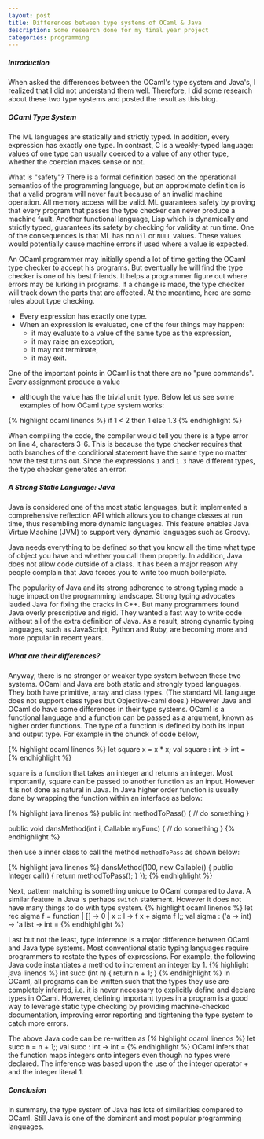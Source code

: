 ```yaml
---
layout: post
title: Differences between type systems of OCaml & Java
description: Some research done for my final year project
categories: programming
---
```


##### Introduction

When asked the differences between the OCaml's type system and Java's,
I realized that I did not understand them well.
Therefore, I did some research about these two type systems and
posted the result as this blog.

##### OCaml Type System

The ML languages are statically and strictly typed.
In addition, every expression has exactly one type.
In contrast, C is a weakly-typed language:
values of one type can usually coerced to a value of any other type,
whether the coercion makes sense or not.

What is "safety"?
There is a formal definition based on the operational semantics of
the programming language,
but an approximate definition is that a valid program will never fault
because of an invalid machine operation.
All memory access will be valid.
ML guarantees safety by proving that every program that
passes the type checker can never produce a machine fault.
Another functional language,
Lisp which is dynamically and strictly typed,
guarantees its safety by checking for validity at run time.
One of the consequences is that ML has no `nil` or `NULL` values.
These values would potentially cause machine errors if used
where a value is expected.

An OCaml programmer may initially spend a lot of time getting the OCaml
type checker to accept his programs.
But eventually
he will find the type checker is one of his best friends.
It helps a programmer figure out
where errors may be lurking in programs.
If a change is made, the type checker will track down the parts that
are affected.
At the meantime,
here are some rules about type checking.

* Every expression has exactly one type.
* When an expression is evaluated, one of the four things may happen:
	* it may evaluate to a value of the same type as the expression,
	* it may raise an exception,
	* it may not terminate,
	* it may exit.

One of the important points in OCaml is that
there are no "pure commands".
Every assignment produce a value
- although the value has the trivial `unit` type.
Below let us see some examples of how OCaml type system works:

{% highlight ocaml linenos %}
if 1 < 2 then
  1
else
  1.3
{% endhighlight %}

When compiling the code,
the compiler would tell you there is a type error on line 4,
characters 3-6. This is because the type checker requires that
both branches of the conditional statement have the same type
no matter how the test turns out.
Since the expressions `1` and `1.3` have different types,
the type checker generates an error.

##### A Strong Static Language: Java

Java is considered one of the most static languages,
but it implemented a comprehensive reflection API which
allows you to change classes at run time,
thus resembling more dynamic languages.
This feature enables Java Virtue Machine (JVM)
to support very dynamic languages such as Groovy.

Java needs everything to be defined so that
you know all the time what type of object you have and
whether you call them properly.
In addition,
Java does not allow code outside of a class.
It has been a major reason why people complain that
Java forces you to write too much boilerplate.

The popularity of Java and its strong adherence to strong typing
made a huge impact on the programming landscape.
Strong typing advocates lauded Java for fixing the cracks in C++.
But many programmers found Java overly prescriptive and rigid.
They wanted a fast way to write code without all of the extra definition of Java.
As a result, strong dynamic typing languages,
such as JavaScript, Python and Ruby, are becoming more and more popular
in recent years.

##### What are their differences?

Anyway,
there is no stronger or weaker type system between these two systems.
OCaml and Java are both static and strongly typed languages.
They both have primitive, array and class types.
(The standard ML language does not support class types but
Objective-caml does.)
However Java and OCaml do have some differences in their type systems.
OCaml is a functional language and
a function can be passed as a argument,
known as higher order functions.
The type of a function is defined by both its input and output type.
For example in the chunck of code below,

{% highlight ocaml linenos %}
let square x = x * x;
val square : int -> int = <fun>
{% endhighlight %}

`square` is a function that takes an integer and returns an integer.
Most importantly,
square can be passed to another function as an input.
However it is not done as natural in Java.
In Java higher order function is usually done by
wrapping the function within an interface as below:

{% highlight java linenos %}
public int methodToPass() {
	// do something
}

public void dansMethod(int i, Callable<Integer> myFunc) {
	// do something
}
{% endhighlight %}

then use a inner class to call the method `methodToPass` as shown below:

{% highlight java linenos %}
dansMethod(100, new Callable<Integer>() {
	public Integer call() {
		return methodToPass();
	}
});
{% endhighlight %}

Next, pattern matching is something unique to OCaml compared to Java.
A similar feature in Java is perhaps `switch` statement.
However it does not have many things to do with type system.
{% highlight ocaml linenos %}
let rec sigma f = function
	| [] -> 0
	| x :: l -> f x + sigma f l;;
val sigma : ('a -> int) -> 'a list -> int = <fun>
{% endhighlight %}

Last but not the least,
type inference is a major difference between OCaml and Java type systems.
Most conventional static typing languages require programmers to restate the types of expressions.
For example,
the following Java code instantiates a method to increment an integer by 1.
{% highlight java linenos %}
int succ (int n) {
    return n + 1;
}
{% endhighlight %}
In OCaml, all programs can be written such that the types they use are completely inferred, i.e.
it is never necessary to explicitly define and declare types in OCaml.
However, defining important types in a program is a good way to leverage static type checking by providing machine-checked documentation,
improving error reporting and tightening the type system to catch more errors.

The above Java code can be re-written as
{% highlight ocaml linenos %}
let succ n = n + 1;;
val succ : int -> int = <fun>
{% endhighlight %}
OCaml infers that the function maps integers onto integers even though no types were declared.
The inference was based upon the use of the integer operator + and the integer literal 1.

##### Conclusion

In summary,
the type system of Java has lots of similarities compared to OCaml.
Still Java is one of the dominant and most popular programming languages.
